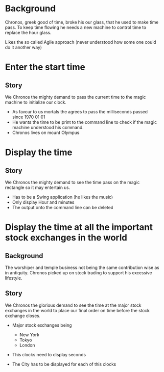 # Background #
Chronos, greek good of time, broke his our glass, that he used to make time pass.
To keep time flowing he needs a new machine to control time to replace the hour glass.

Likes the so called Agile approach (never understood how some one could do it another way)

# Enter the start time #

## Story ##
We Chronos the mighty demand to pass the current time to the magic machine to initialize our clock.

* As favour to us mortals the agrees to pass the milliseconds passed since 1970 01 01
* He wants the time to be print to the command line to check if the magic machine understood his command.
* Chronos lives on mount Olympus


# Display the time #

## Story ##
We Chronos the mighty demand to see the time pass on the magic rectangle so it may entertain us.

* Has to be a Swing application (he likes the music)
* Only display Hour and minutes
* The output onto the command line can be deleted

# Display the time at all the important stock exchanges in the world #
## Background ##
The worshiper and temple business not being the same contribution wise as in antiquity. Chronos picked up on stock trading to support his excessive lifestyle.

## Story ##
We Chronos the glorious demand to see the time at the major stock exchanges in the world to place our final order on time before the stock exchange closes.

* Major stock exchanges being

    * New York
    * Tokyo
    * London
* This clocks need to display seconds
* The City has to be displayed for each of this clocks
